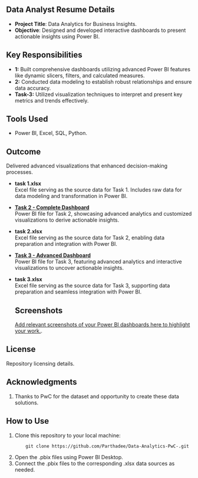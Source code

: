 
## Data Analyst Resume Details

- **Project Title**: Data Analytics for Business Insights.
- **Objective**: Designed and developed interactive dashboards to present actionable insights using Power BI.

 ## Key Responsibilities
- **1:** Built comprehensive dashboards utilizing advanced Power BI features like dynamic slicers, filters, and calculated measures.
- **2:** Conducted data modeling to establish robust relationships and ensure data accuracy.
- **Task-3:** Utilized visualization techniques to interpret and present key metrics and trends effectively.

## Tools Used
- Power BI, Excel, SQL, Python.

## Outcome
  Delivered advanced visualizations that enhanced decision-making processes.

- **task 1.xlsx**  
  Excel file serving as the source data for Task 1. Includes raw data for data modeling and transformation in Power BI.

- **[Task 2 - Complete Dashboard](https://github.com/Parthadee/Data-Analytics-PwC-/blob/9ba0b553329849fbd337a73c2528d5a62e270afc/PowerBi/task%202.pbix)**  
  Power BI file for Task 2, showcasing advanced analytics and customized visualizations to derive actionable insights.

- **task 2.xlsx**  
  Excel file serving as the source data for Task 2, enabling data preparation and integration with Power BI.
  
- **[Task 3 - Advanced Dashboard](https://github.com/Parthadee/Data-Analytics-PwC-/blob/9ba0b553329849fbd337a73c2528d5a62e270afc/PowerBi/Task%203.pbix)**  
  Power BI file for Task 3, featuring advanced analytics and interactive visualizations to uncover actionable insights.

- **task 3.xlsx**  
  Excel file serving as the source data for Task 3, supporting data preparation and seamless integration with Power BI.

  ## Screenshots
   [Add relevant screenshots of your Power BI dashboards here to highlight your work.](https://github.com/Parthadee/Data-Analytics-PwC-/tree/cceb83e5302c20f194e2978a41a9513a4213e7d1/task%20image).

## License  
  Repository licensing details.

## Acknowledgments

1. Thanks to PwC for the dataset and opportunity to create these data solutions.
## How to Use
 1. Clone this repository to your local machine:
    ```git
        git clone https://github.com/Parthadee/Data-Analytics-PwC-.git
     ```
2. Open the .pbix files using Power BI Desktop.
3. Connect the .pbix files to the corresponding .xlsx data sources as needed.
